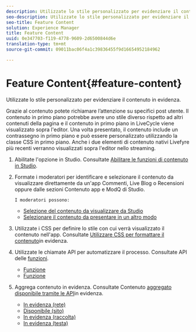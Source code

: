 ```yaml
---
description: Utilizzate lo stile personalizzato per evidenziare il contenuto in evidenza.
seo-description: Utilizzate lo stile personalizzato per evidenziare il contenuto in evidenza.
seo-title: Feature Content
solution: Experience Manager
title: Feature Content
uuid: 0e347703-f119-4778-9609-2d6500844d6e
translation-type: tm+mt
source-git-commit: 09011bac06f4a1c39836455f9d16654952184962

---
```



# Feature Content{#feature-content}

Utilizzate lo stile personalizzato per evidenziare il contenuto in evidenza.

Grazie al contenuto potete richiamare l’attenzione su specifici post utente. Il contenuto in primo piano potrebbe avere uno stile diverso rispetto ad altri contenuti della pagina e il contenuto in primo piano in LiveCycle viene visualizzato sopra l'editor. Una volta presentato, il contenuto include un contrassegno in primo piano e può essere personalizzato utilizzando la classe CSS in primo piano. Anche i due elementi di contenuto nativi Livefyre più recenti verranno visualizzati sopra l'editor nello streaming.

1. Abilitate l'opzione in Studio. Consultate [Abilitare le funzioni di contenuto in Studio](/help/using/c-features-livefyre/c-content-collection-tags/t-enable-featuring-content-in-studio.md#t_enable_featuring_content_in_studio).
1. Formate i moderatori per identificare e selezionare il contenuto da visualizzare direttamente da un'app Commenti, Live Blog o Recensioni oppure dalle sezioni Contenuto app e ModQ di Studio.

       I moderatori possono:
   
   * [Selezione del contenuto da visualizzare da Studio](/help/using/c-features-livefyre/c-content-collection-tags/t-select-content-to-feature-from-studio.md#select_content_to_feature_from_studio)
   * [Selezionare il contenuto da presentare in un altro modo](/help/using/c-features-livefyre/c-content-collection-tags/t-select-content-to-feature.md#t_select_content_to_feature)

1. Utilizzate i CSS per definire lo stile con cui verrà visualizzato il contenuto nell'app. Consultate [Utilizzare CSS per formattare il contenuto](/help/implementation/c-app-customizations/c-use-css-to-style-featured-content.md)in evidenza.
1. Utilizzate le chiamate API per automatizzare il processo. Consultate API delle [funzioni](/help/implementation/c-app-customizations/c-feature-apis.md).

   * [Funzione](#c_feature_apis/section_jpw_nqw_xz)
   * [Funzione](#c_feature_apis/section_knh_mqw_xz)

1. Aggrega contenuto in evidenza. Consultate Contenuto [aggregato disponibile tramite le API](/help/implementation/c-app-customizations/c-aggregated-featured-content-using-the-featured-apis.md)in evidenza.

   * [In evidenza (rete)](/help/implementation/c-app-customizations/c-aggregated-featured-content-using-the-featured-apis.md#section_cgm_1nw_xz)
   * [Disponibile (sito)](/help/implementation/c-app-customizations/c-aggregated-featured-content-using-the-featured-apis.md#section_lq5_ymw_xz)
   * [In evidenza (raccolta)](/help/implementation/c-app-customizations/c-aggregated-featured-content-using-the-featured-apis.md#section_kgc_xmw_xz)
   * [In evidenza (testa)](/help/implementation/c-app-customizations/c-aggregated-featured-content-using-the-featured-apis.md#section_n4b_lmw_xz)

